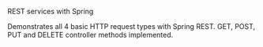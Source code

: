 REST services with Spring

Demonstrates all 4 basic HTTP request types with Spring REST.
GET, POST, PUT and DELETE controller methods implemented.
